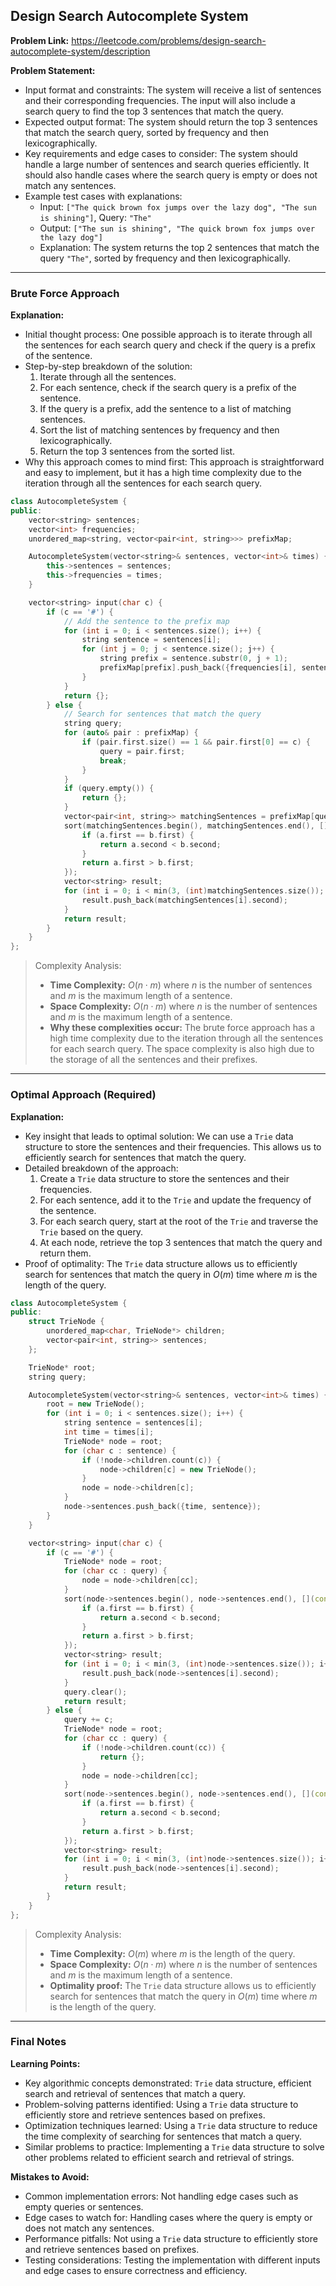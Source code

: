 ## Design Search Autocomplete System
**Problem Link:** https://leetcode.com/problems/design-search-autocomplete-system/description

**Problem Statement:**
- Input format and constraints: The system will receive a list of sentences and their corresponding frequencies. The input will also include a search query to find the top 3 sentences that match the query.
- Expected output format: The system should return the top 3 sentences that match the search query, sorted by frequency and then lexicographically.
- Key requirements and edge cases to consider: The system should handle a large number of sentences and search queries efficiently. It should also handle cases where the search query is empty or does not match any sentences.
- Example test cases with explanations: 
    - Input: `["The quick brown fox jumps over the lazy dog", "The sun is shining"]`, Query: `"The"`
    - Output: `["The sun is shining", "The quick brown fox jumps over the lazy dog"]`
    - Explanation: The system returns the top 2 sentences that match the query `"The"`, sorted by frequency and then lexicographically.

---

### Brute Force Approach

**Explanation:**
- Initial thought process: One possible approach is to iterate through all the sentences for each search query and check if the query is a prefix of the sentence.
- Step-by-step breakdown of the solution:
    1. Iterate through all the sentences.
    2. For each sentence, check if the search query is a prefix of the sentence.
    3. If the query is a prefix, add the sentence to a list of matching sentences.
    4. Sort the list of matching sentences by frequency and then lexicographically.
    5. Return the top 3 sentences from the sorted list.
- Why this approach comes to mind first: This approach is straightforward and easy to implement, but it has a high time complexity due to the iteration through all the sentences for each search query.

```cpp
class AutocompleteSystem {
public:
    vector<string> sentences;
    vector<int> frequencies;
    unordered_map<string, vector<pair<int, string>>> prefixMap;

    AutocompleteSystem(vector<string>& sentences, vector<int>& times) {
        this->sentences = sentences;
        this->frequencies = times;
    }

    vector<string> input(char c) {
        if (c == '#') {
            // Add the sentence to the prefix map
            for (int i = 0; i < sentences.size(); i++) {
                string sentence = sentences[i];
                for (int j = 0; j < sentence.size(); j++) {
                    string prefix = sentence.substr(0, j + 1);
                    prefixMap[prefix].push_back({frequencies[i], sentence});
                }
            }
            return {};
        } else {
            // Search for sentences that match the query
            string query;
            for (auto& pair : prefixMap) {
                if (pair.first.size() == 1 && pair.first[0] == c) {
                    query = pair.first;
                    break;
                }
            }
            if (query.empty()) {
                return {};
            }
            vector<pair<int, string>> matchingSentences = prefixMap[query];
            sort(matchingSentences.begin(), matchingSentences.end(), [](const pair<int, string>& a, const pair<int, string>& b) {
                if (a.first == b.first) {
                    return a.second < b.second;
                }
                return a.first > b.first;
            });
            vector<string> result;
            for (int i = 0; i < min(3, (int)matchingSentences.size()); i++) {
                result.push_back(matchingSentences[i].second);
            }
            return result;
        }
    }
};
```

> Complexity Analysis:
> - **Time Complexity:** $O(n \cdot m)$ where $n$ is the number of sentences and $m$ is the maximum length of a sentence.
> - **Space Complexity:** $O(n \cdot m)$ where $n$ is the number of sentences and $m$ is the maximum length of a sentence.
> - **Why these complexities occur:** The brute force approach has a high time complexity due to the iteration through all the sentences for each search query. The space complexity is also high due to the storage of all the sentences and their prefixes.

---

### Optimal Approach (Required)

**Explanation:**
- Key insight that leads to optimal solution: We can use a `Trie` data structure to store the sentences and their frequencies. This allows us to efficiently search for sentences that match the query.
- Detailed breakdown of the approach:
    1. Create a `Trie` data structure to store the sentences and their frequencies.
    2. For each sentence, add it to the `Trie` and update the frequency of the sentence.
    3. For each search query, start at the root of the `Trie` and traverse the `Trie` based on the query.
    4. At each node, retrieve the top 3 sentences that match the query and return them.
- Proof of optimality: The `Trie` data structure allows us to efficiently search for sentences that match the query in $O(m)$ time where $m$ is the length of the query.

```cpp
class AutocompleteSystem {
public:
    struct TrieNode {
        unordered_map<char, TrieNode*> children;
        vector<pair<int, string>> sentences;
    };

    TrieNode* root;
    string query;

    AutocompleteSystem(vector<string>& sentences, vector<int>& times) {
        root = new TrieNode();
        for (int i = 0; i < sentences.size(); i++) {
            string sentence = sentences[i];
            int time = times[i];
            TrieNode* node = root;
            for (char c : sentence) {
                if (!node->children.count(c)) {
                    node->children[c] = new TrieNode();
                }
                node = node->children[c];
            }
            node->sentences.push_back({time, sentence});
        }
    }

    vector<string> input(char c) {
        if (c == '#') {
            TrieNode* node = root;
            for (char cc : query) {
                node = node->children[cc];
            }
            sort(node->sentences.begin(), node->sentences.end(), [](const pair<int, string>& a, const pair<int, string>& b) {
                if (a.first == b.first) {
                    return a.second < b.second;
                }
                return a.first > b.first;
            });
            vector<string> result;
            for (int i = 0; i < min(3, (int)node->sentences.size()); i++) {
                result.push_back(node->sentences[i].second);
            }
            query.clear();
            return result;
        } else {
            query += c;
            TrieNode* node = root;
            for (char cc : query) {
                if (!node->children.count(cc)) {
                    return {};
                }
                node = node->children[cc];
            }
            sort(node->sentences.begin(), node->sentences.end(), [](const pair<int, string>& a, const pair<int, string>& b) {
                if (a.first == b.first) {
                    return a.second < b.second;
                }
                return a.first > b.first;
            });
            vector<string> result;
            for (int i = 0; i < min(3, (int)node->sentences.size()); i++) {
                result.push_back(node->sentences[i].second);
            }
            return result;
        }
    }
};
```

> Complexity Analysis:
> - **Time Complexity:** $O(m)$ where $m$ is the length of the query.
> - **Space Complexity:** $O(n \cdot m)$ where $n$ is the number of sentences and $m$ is the maximum length of a sentence.
> - **Optimality proof:** The `Trie` data structure allows us to efficiently search for sentences that match the query in $O(m)$ time where $m$ is the length of the query.

---

### Final Notes

**Learning Points:**
- Key algorithmic concepts demonstrated: `Trie` data structure, efficient search and retrieval of sentences that match a query.
- Problem-solving patterns identified: Using a `Trie` data structure to efficiently store and retrieve sentences based on prefixes.
- Optimization techniques learned: Using a `Trie` data structure to reduce the time complexity of searching for sentences that match a query.
- Similar problems to practice: Implementing a `Trie` data structure to solve other problems related to efficient search and retrieval of strings.

**Mistakes to Avoid:**
- Common implementation errors: Not handling edge cases such as empty queries or sentences.
- Edge cases to watch for: Handling cases where the query is empty or does not match any sentences.
- Performance pitfalls: Not using a `Trie` data structure to efficiently store and retrieve sentences based on prefixes.
- Testing considerations: Testing the implementation with different inputs and edge cases to ensure correctness and efficiency.